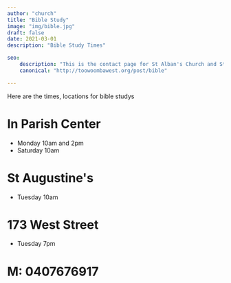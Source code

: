```yaml
---
author: "church"
title: "Bible Study"
image: "img/bible.jpg"
draft: false
date: 2021-03-01
description: "Bible Study Times"

seo: 
    description: "This is the contact page for St Alban's Church and St Augustine's Church Toowoomba"
    canonical: "http://toowoombawest.org/post/bible"

---
```


Here are the times, locations for bible studys

# In Parish Center

* Monday 10am and 2pm
* Saturday 10am

# St Augustine's

* Tuesday 10am

# 173 West Street

* Tuesday 7pm

# M: 0407676917